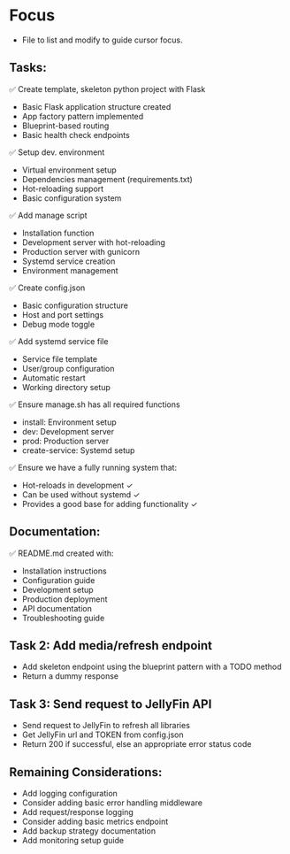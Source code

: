 # Focus

- File to list and modify to guide cursor focus.

## Tasks:

✅ Create template, skeleton python project with Flask
- Basic Flask application structure created
- App factory pattern implemented
- Blueprint-based routing
- Basic health check endpoints

✅ Setup dev. environment
- Virtual environment setup
- Dependencies management (requirements.txt)
- Hot-reloading support
- Basic configuration system

✅ Add manage script
- Installation function
- Development server with hot-reloading
- Production server with gunicorn
- Systemd service creation
- Environment management

✅ Create config.json
- Basic configuration structure
- Host and port settings
- Debug mode toggle

✅ Add systemd service file
- Service file template
- User/group configuration
- Automatic restart
- Working directory setup

✅ Ensure manage.sh has all required functions
- install: Environment setup
- dev: Development server
- prod: Production server
- create-service: Systemd setup

✅ Ensure we have a fully running system that:
- Hot-reloads in development ✓
- Can be used without systemd ✓
- Provides a good base for adding functionality ✓

## Documentation:
✅ README.md created with:
- Installation instructions
- Configuration guide
- Development setup
- Production deployment
- API documentation
- Troubleshooting guide

## Task 2: Add media/refresh endpoint
- Add skeleton endpoint using the blueprint pattern with a TODO method
- Return a dummy response

## Task 3: Send request to JellyFin API
- Send request to JellyFin to refresh all libraries
- Get JellyFin url and TOKEN from config.json
- Return 200 if successful, else an appropriate error status code


## Remaining Considerations:
- Add logging configuration
- Consider adding basic error handling middleware
- Add request/response logging
- Consider adding basic metrics endpoint
- Add backup strategy documentation
- Add monitoring setup guide

